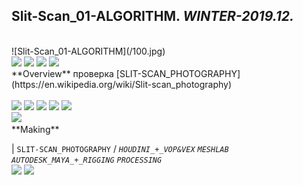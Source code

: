 
## Slit-Scan_01-ALGORITHM. _WINTER-2019.12._
<br>
![Slit-Scan_01-ALGORITHM](/100.jpg)
<br>
<a href="https://ewwgene.github.io/Slit-Scan_01-ALGORITHM/110.jpg"><img src="https://ewwgene.github.io/Slit-Scan_01-ALGORITHM/110.jpg" height="100"></a> <a href="https://ewwgene.github.io/Slit-Scan_01-ALGORITHM/111.jpg"><img src="https://ewwgene.github.io/Slit-Scan_01-ALGORITHM/111.jpg" height="100"></a> <a href="https://ewwgene.github.io/Slit-Scan_01-ALGORITHM/113.jpg"><img src="https://ewwgene.github.io/Slit-Scan_01-ALGORITHM/113.jpg" height="100"></a> <a href="https://ewwgene.github.io/Slit-Scan_01-ALGORITHM/115.jpg"><img src="https://ewwgene.github.io/Slit-Scan_01-ALGORITHM/115.jpg" height="100"></a> 
<br>
**Overview**
 проверка [SLIT-SCAN_PHOTOGRAPHY](https://en.wikipedia.org/wiki/Slit-scan_photography)
<br><br>
<a href="https://ewwgene.github.io/Slit-Scan_01-ALGORITHM/Making/303.jpg"><img src="https://ewwgene.github.io/Slit-Scan_01-ALGORITHM/Making/303.jpg" height="100"></a> <a href="https://ewwgene.github.io/Slit-Scan_01-ALGORITHM/Making/305.jpg"><img src="https://ewwgene.github.io/Slit-Scan_01-ALGORITHM/Making/305.jpg" height="100"></a> <a href="https://ewwgene.github.io/Slit-Scan_01-ALGORITHM/Making/306.jpg"><img src="https://ewwgene.github.io/Slit-Scan_01-ALGORITHM/Making/306.jpg" height="100"></a> <a href="https://ewwgene.github.io/Slit-Scan_01-ALGORITHM/Making/307.jpg"><img src="https://ewwgene.github.io/Slit-Scan_01-ALGORITHM/Making/307.jpg" height="100"></a> <a href="https://ewwgene.github.io/Slit-Scan_01-ALGORITHM/Making/309.jpg"><img src="https://ewwgene.github.io/Slit-Scan_01-ALGORITHM/Making/309.jpg" height="100"></a> <br><a href="https://ewwgene.github.io/Slit-Scan_01-ALGORITHM/Making/400h250.gif"><img src="https://ewwgene.github.io/Slit-Scan_01-ALGORITHM/Making/400h250.gif" height="250"></a> <br>
**Making**

|
`SLIT-SCAN_PHOTOGRAPHY` 
/
_`HOUDINI_+_VOP&VEX`_ _`MESHLAB`_ _`AUTODESK_MAYA_+_RIGGING`_ _`PROCESSING`_ 
<br>
<a href="https://ewwgene.github.io/Slit-Scan_01-ALGORITHM/304.jpg"><img src="https://ewwgene.github.io/Slit-Scan_01-ALGORITHM/304.jpg" height="100"></a> <a href="https://ewwgene.github.io/Slit-Scan_01-ALGORITHM/305.jpg"><img src="https://ewwgene.github.io/Slit-Scan_01-ALGORITHM/305.jpg" height="100"></a> 
<br>

